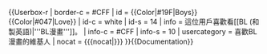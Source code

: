 {{Userbox-r
| border-c = #CFF
| id   = {{Color|#19F|Boys}}<br>{{Color|#047|Love}}
| id-c = white
| id-s = 14
| info   = 這位用戶喜歡看[[BL (和製英語)|'''BL漫畫''']]。
| info-c = #CFF
| info-s = 10
| usercategory = 喜歡BL漫畫的維基人
| nocat = {{{nocat|}}}
}}<noinclude>{{Documentation}}</noinclude>